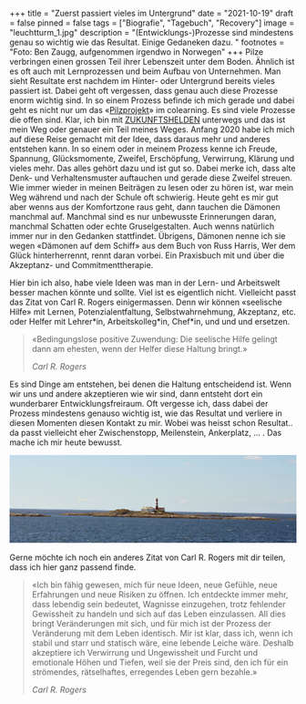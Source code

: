 +++
title = "Zuerst passiert vieles im Untergrund"
date = "2021-10-19"
draft = false
pinned = false
tags = ["Biografie", "Tagebuch", "Recovery"]
image = "leuchtturm_1.jpg"
description = "(Entwicklungs-)Prozesse sind mindestens genau so wichtig wie das Resultat. Einige Gedaneken dazu. "
footnotes = "Foto: Ben Zaugg, aufgenommen irgendwo in Norwegen"
+++
Pilze verbringen einen grossen Teil ihrer Lebenszeit unter dem Boden. Ähnlich ist es oft auch mit Lernprozessen und beim Aufbau von Unternehmen. Man sieht Resultate erst nachdem im Hinter- oder Untergrund bereits vieles passiert ist. Dabei geht oft vergessen, dass genau auch diese Prozesse enorm wichtig sind. In so einem Prozess befinde ich mich gerade und dabei geht es nicht nur um das «[Pilzprojekt](https://www.pilzfarm.be)» im colearning. Es sind viele Prozesse die offen sind. Klar, ich bin mit [ZUKUNFTSHELDEN](https://www.zukunftshelden.ch) unterwegs und das ist mein Weg oder genauer ein Teil meines Weges. Anfang 2020 habe ich mich auf diese Reise gemacht mit der Idee, dass daraus mehr und anderes entstehen kann. In so einem oder in meinem Prozess kenne ich Freude, Spannung, Glücksmomente, Zweifel, Erschöpfung, Verwirrung, Klärung und vieles mehr. Das alles gehört dazu und ist gut so. Dabei merke ich, dass alte Denk- und Verhaltensmuster auftauchen und gerade diese Zweifel streuen. Wie immer wieder in meinen Beiträgen zu lesen oder zu hören ist, war mein Weg während und nach der Schule oft schwierig. Heute geht es mir gut aber wenns aus der Komfortzone raus geht, dann tauchen die Dämonen manchmal auf. Manchmal sind es nur unbewusste Erinnerungen daran, manchmal Schatten oder echte Gruselgestalten. Auch wenns natürlich immer nur in den Gedanken stattfindet. Übrigens, Dämonen nenne ich sie wegen «Dämonen auf dem Schiff» aus dem Buch von Russ Harris, Wer dem Glück hinterherrennt, rennt daran vorbei. Ein Praxisbuch mit und über die Akzeptanz- und Commitmenttherapie. 

Hier bin ich also, habe viele Ideen was man in der Lern- und Arbeitswelt besser machen könnte und sollte. Viel ist es eigentlich nicht. Vielleicht passt das Zitat von Carl R. Rogers einigermassen. Denn wir können «seelische Hilfe» mit Lernen, Potenzialentfaltung, Selbstwahrnehmung, Akzeptanz, etc. oder Helfer mit Lehrer\*in, Arbeitskolleg\*in, Chef*in, und und und ersetzen. 

> «Bedingungslose positive Zuwendung: Die seelische Hilfe gelingt dann am ehesten, wenn der Helfer diese Haltung bringt.» 
>
> *Carl R. Rogers*

Es sind Dinge am entstehen, bei denen die Haltung entscheidend ist. Wenn wir uns und andere akzeptieren wie wir sind, dann entsteht dort ein wunderbarer Entwicklungsfreiraum. Oft vergesse ich, dass dabei der Prozess mindestens genauso wichtig ist, wie das Resultat und verliere in diesen Momenten diesen Kontakt zu mir. Wobei was heisst schon Resultat.. da passt vielleicht eher Zwischenstopp, Meilenstein, Ankerplatz, ... . Das mache ich mir heute bewusst. 

![](leuchtturm.jpg)

Gerne möchte ich noch ein anderes Zitat von Carl R. Rogers mit dir teilen, dass ich hier ganz passend finde. 

> «Ich bin fähig gewesen, mich für neue Ideen, neue Gefühle, neue Erfahrungen und neue Risiken zu öffnen. Ich entdeckte immer mehr, dass lebendig sein bedeutet, Wagnisse einzugehen, trotz fehlender Gewissheit zu handeln und sich auf das Leben einzulassen. All dies bringt Veränderungen mit sich, und für mich ist der Prozess der Veränderung mit dem Leben identisch. Mir ist klar, dass ich, wenn ich stabil und starr und statisch wäre, eine lebende Leiche wäre. Deshalb akzeptiere ich Verwirrung und Ungewissheit und Furcht und emotionale Höhen und Tiefen, weil sie der Preis sind, den ich für ein strömendes, rätselhaftes, erregendes Leben gern bezahle.» 
>
> *Carl R. Rogers*